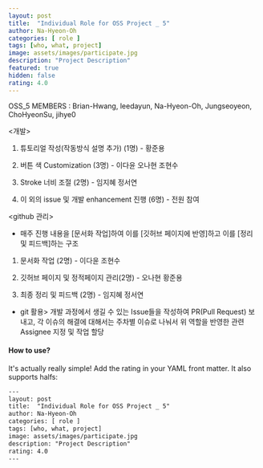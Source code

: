 ```yaml
---	
layout: post	
title:  "Individual Role for OSS Project _ 5"	
author: Na-Hyeon-Oh
categories: [ role ]	
tags: [who, what, project]
image: assets/images/participate.jpg
description: "Project Description"	
featured: true	
hidden: false	
rating: 4.0	
---	
```


OSS_5 MEMBERS : Brian-Hwang, leedayun, Na-Hyeon-Oh, Jungseoyeon, ChoHyeonSu, jihye0


<개발>

1) 튜토리얼 작성(작동방식 설명 추가) (1명) - 황준용

2) 버튼 색 Customization (3명) - 이다윤 오나현 조현수

3) Stroke 너비 조절 (2명) - 임지혜 정서연

4) 이 외의 issue 및 개발 enhancement 진행 (6명) - 전원 참여



<github 관리>

- 매주 진행 내용을 [문서화 작업]하여 이를 [깃허브 페이지에 반영]하고 이를 [정리 및 피드백]하는 구조

1) 문서화 작업 (2명) - 이다윤 조현수

2) 깃허브 페이지 및 정적페이지 관리(2명) - 오나현 황준용

3) 최종 정리 및 피드백 (2명) - 임지혜 정서연

- git 활용> 개발 과정에서 생길 수 있는 Issue들을 작성하여 PR(Pull Request) 보내고, 각 이슈의 해결에 대해서는 주차별 이슈로 나눠서 위 역할을 반영한 관련 Assignee 지정 및 작업 할당



#### How to use?	

It's actually really simple! Add the rating in your YAML front matter. It also supports halfs:	

```html	
---	
layout: post	
title:  "Individual Role for OSS Project _ 5"	
author: Na-Hyeon-Oh
categories: [ role ]	
tags: [who, what, project]	
image: assets/images/participate.jpg	
description: "Project Description"	
rating: 4.0	
---	
```
